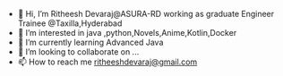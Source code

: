 - 👋 Hi, I’m Ritheesh Devaraj@ASURA-RD working as graduate Engineer Trainee @Taxilla,Hyderabad
- 👀 I’m interested in java ,python,Novels,Anime,Kotlin,Docker
- 🌱 I’m currently learning Advanced Java
- 💞️ I’m looking to collaborate on ...
- 📫 How to reach me ritheeshdevaraj@gmail.com

<!---
ASURA-RD/ASURA-RD is a ✨ special ✨ repository because its `README.md` (this file) appears on your GitHub profile.
You can click the Preview link to take a look at your changes.
--->
